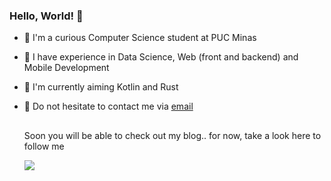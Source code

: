 ### Hello, World! 👋

- 🙂 I'm a curious Computer Science student at PUC Minas
- 🔨 I have experience in Data Science, Web (front and backend) and Mobile Development
- 🎯 I'm currently aiming Kotlin and Rust
- 📨 Do not hesitate to contact me via [email](mailto:leonardobbrandao@hotmail.com)

  ##
  Soon you will be able to check out my blog.. for now, take a look here to follow me

  [<img src="https://img.shields.io/badge/LinkedIn-0077B5?style=for-the-badge&logo=linkedin&logoColor=white">](https://www.linkedin.com/in/leonardo-brand%C3%A3o-118aa4211/)

<!--
**lbrandaao/lbrandaao** is a ✨ _special_ ✨ repository because its `README.md` (this file) appears on your GitHub profile.

Here are some ideas to get you started:

- 🔭 I’m currently working on ...
- 🌱 I’m currently learning ...
- 👯 I’m looking to collaborate on ...
- 🤔 I’m looking for help with ...
- 💬 Ask me about ...
- 📫 How to reach me: ...
- 😄 Pronouns: ...
- ⚡ Fun fact: ...
-->
